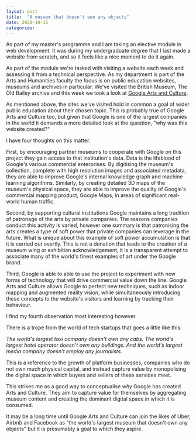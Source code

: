 ```yaml
---
layout: post
title:  "A musuem that doesn't own any objects"
date: 2020-10-15
categories:
---
```

As part of my master's programme and I am taking an elective module in web development. It was during my undergraduate degree that I last made a website from scratch, and so it feels like a nice moment to do it again.

As part of the module we're tasked with visiting a website each week and assessing it from a technical perspective. As my department is part of the Arts and Humanities faculty the focus is on public education websites, museums and archives in particular. We've visited the British Museum, The Old Bailey archive and this week we took a look at [Google Arts and Culture](https://artsandculture.google.com "Google Arts and Culture").

As mentioned above, the sites we've visited hold in common a goal of wider public education about their chosen topic. This is probably true of Google Arts and Culture too, but given that Google is one of the largest companies in the world it demands a more detailed look at the question, "why was this website created?"

I have four thoughts on this matter.

First, by encouraging partner museums to cooperate with Google on this project they gain access to that institution's data. Data is the lifeblood of Google's various commercial enterprises. By digitising the museum's collection, complete with high resolution images and associated metadata, they are able to improve Google's internal knowledge graph and machine learning algorithms. Similarly, by creating detailed 3D maps of the museum's physical space, they are able to improve the quality of Google's commercial mapping product, Google Maps, in areas of significant real-world human traffic.

Second, by supporting cultural institutions Google maintains a long tradition of patronage of the arts by private companies. The reasons companies conduct this activity is varied, however one summary is that patronising the arts creates a type of soft power that private companies can leverage in the future. What is unique about this example of soft power accumulation is that it is carried out overtly. This is not a donation that leads to the creation of a museum wing or exhibition acknowledgement, it is a transparent attempt to associate many of the world's finest examples of art under the Google brand.

Third, Google is able to able to use the project to experiment with new forms of technology that will drive commercial value down the line. Google Arts and Culture allows Google to perfect new techniques, such as indoor mapping and augmented reality vision, while simultaneously introducing these concepts to the website's visitors and learning by tracking their behaviour.

I find my fourth observation most interesting however.

There is a trope from the world of tech startups that goes a little like this:

_The world's largest taxi company doesn't own any cabs. The world's largest hotel operator doesn't own any buildings. And the world's largest media company doesn't employ any journalists._

This is a reference to the growth of platform businesses, companies who do not own much physical capital, and instead capture value by monopolising the digital space in which buyers and sellers of these services meet.

This strikes me as a good way to conceptualise _why_ Google has created Arts and Culture. They aim to capture value for themselves by aggregating museum content and creating the dominant digital space in which it is consumed.

It may be a long time until Google Arts and Culture can join the likes of Uber, Airbnb and Facebook as "the world's largest museum that doesn't own any objects" but it is presumably a goal to which they aspire.
